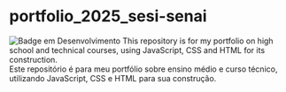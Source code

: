 # portfolio_2025_sesi-senai
![Badge em Desenvolvimento](http://img.shields.io/static/v1?label=STATUS&message=EM%20DESENVOLVIMENTO&color=GREEN&style=for-the-badge)
This repository is for my portfolio on high school and technical courses, using JavaScript, CSS and HTML for its construction.
<br>
Este repositório é para meu portfólio sobre ensino médio e curso técnico, utilizando JavaScript, CSS e HTML para sua construção.

